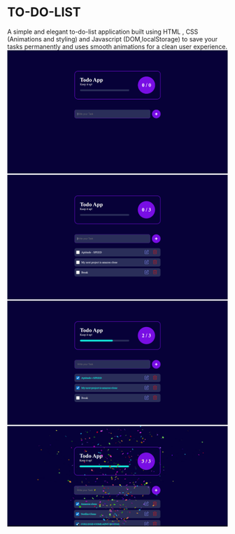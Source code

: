 # TO-DO-LIST
A simple and elegant to-do-list application built using HTML , CSS (Animations and styling) and Javascript (DOM,localStorage) to save your tasks permanently and uses smooth animations for a clean user experience.
![image alt](https://github.com/KumudaKH/TO-DO-LIST/blob/main/IMAGE_1.png?raw=true)
![image alt](https://github.com/KumudaKH/TO-DO-LIST/blob/main/IMAGE_2.png?raw=true)
![image alt](https://github.com/KumudaKH/TO-DO-LIST/blob/main/IMAGE_3.png?raw=true)
![image alt](https://github.com/KumudaKH/TO-DO-LIST/blob/main/IMAGE_4.png?raw=true)

